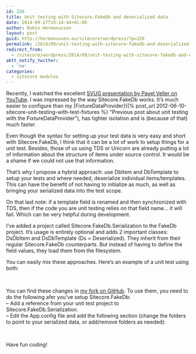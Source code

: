 ```yaml
---
id: 226
title: Unit testing with Sitecore.FakeDb and deserialized data
date: 2014-09-27T19:14:44+01:00
author: Robin Hermanussen
layout: post
guid: http://hermanussen.eu/sitecore/wordpress/?p=226
permalink: /2014/09/unit-testing-with-sitecore-fakedb-and-deserialized-data/
redirect_from:
  - /sitecore/wordpress/2014/09/unit-testing-with-sitecore-fakedb-and-deserialized-data/
aktt_notify_twitter:
  - 'no'
categories:
  - sitecore modules
---
```

Recently, I watched the excellent <a title="SVUG session about Sitecore.FakeDb" href="https://www.youtube.com/watch?v=9IgKrI3Y_Z0">SVUG presentation by Pavel Veller on YouTube</a>. I was impressed by the way Sitecore.FakeDb works. It&#8217;s much easier to configure than my [FixtureDataProvider]({% post_url 2012-06-10-sitecore-unit-testing-with-test-fixtures %} "Previous post about unit testing with the FixtureDataProvider"), has tighter isolation and is (because of that) much faster.

Even though the syntax for setting up your test data is very easy and short with Sitecore.FakeDb, I think that it can be a lot of work to setup things for a unit test. Besides, those of us using TDS or Unicorn are already putting a lot of information about the structure of items under source control. It would be a shame if we could not use that information.

That&#8217;s why I propose a hybrid approach: use DbItem and DbTemplate to setup your tests and where needed, deserialize individual items/templates. This can have the benefit of not having to initialize as much, as well as bringing your serialized data into the test scope.

On that last note: if a template field is renamed and then synchronized with TDS, then if the code you are unit testing relies on that field name&#8230; it will fail. Which can be very helpful during development.

I&#8217;ve added a project called Sitecore.FakeDb.Serialization to the FakeDb project. It&#8217;s usage is entirely optional and adds 2 important classes: DsDbItem and DsDbTemplate (Ds = Deserialized). They inherit from their regular Sitecore.FakeDb counterparts. But instead of having to define the field values, they load them from the filesystem.

You can easily mix these approaches. Here&#8217;s an example of a unit test using both:



&nbsp;

You can find these changes in <a title="Sitecore.FakeDb fork on GitHub" href="https://github.com/hermanussen/Sitecore.FakeDb">my fork on GitHub</a>. To use them, you need to do the following afer you&#8217;ve setup Sitecore.FakeDb:  
&#8211; Add a reference from your unit test project to Sitecore.FakeDb.Serialization.  
&#8211; Edit the App.config file and add the following section (change the folders to point to your serialized data, or add/remove folders as needed):



&nbsp;

Have fun coding!